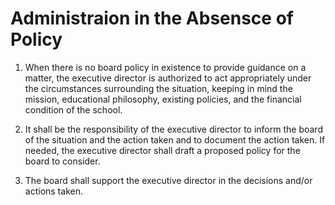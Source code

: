 # Administraion in the Absensce of Policy

1. When there is no board policy in existence to provide guidance on a matter, the executive director is authorized to act appropriately under the circumstances surrounding the situation, keeping in mind the mission, educational philosophy, existing policies, and the financial condition of the school. 

1. It shall be the responsibility of the executive director to inform the board of the situation and the action taken and to document the action taken. If needed, the executive director shall draft a proposed policy for the board to consider. 

1. The board shall support the executive director in the decisions and/or actions taken. 
